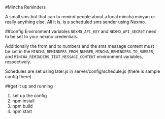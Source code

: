 #Mincha Reminders

A small sms bot that can to remind people about a local mincha minyan or really anything else.
All it is, is a scheduled sms sender using Nexmo.

##config
Environment variables `NEXMO_API_KEY` and `NEXMO_API_SECRET` need to be set to your nexmo credentials.

Additionally the from and to numbers and the sms message content must be set in the `MINCHA_REMINDERS_FROM_NUMBER`, `MINCHA_REMINDERS_TO_NUMBER`, and `MINCHA_REMINDERS_TEXT_MESSAGE_CONTENT` environment variables, respectively.

Schedules are set using later.js in server/config/schedule.js (there is sample config there)

##get it up and running
1. set up the config
2. npm install
3. npm build
4. npm start